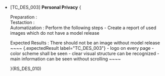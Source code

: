 -   [TC_DES_003] **Personal Privacy** {

    Preparation
    :   
    Testaction
    :   
    Automatization
    :   Perform the following steps
        -   Create a report of used images which do not have a model
            release

    Expected Results
    :   There should not be an image without model release
        ~~~~ {.expectedResult label="TC_DES_003"}
        -   logo on every page
        -   color scheme shall be seen
        -   clear visual structure can be recognized
        -   main information can be seen without scrolling
        ~~~~

    }(RS_DES_010)
